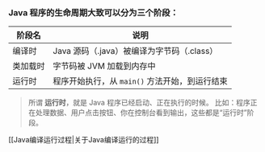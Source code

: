 ### Java 程序的生命周期大致可以分为三个阶段：

|阶段名|说明|
|---|---|
|编译时|Java 源码（.java）被编译为字节码（.class）|
|类加载时|字节码被 JVM 加载到内存中|
|运行时|程序开始执行，从 `main()` 方法开始，到运行结束|

> 所谓 **运行时**，就是 Java 程序已经启动、正在执行的时候。 比如：程序正在处理数据、用户点击按钮、你在控制台看到输出，这些都是“运行时”阶段。

[[Java编译运行过程|关于Java编译运行的过程]]